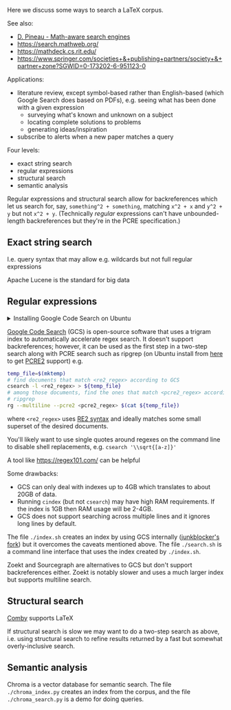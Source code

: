 Here we discuss some ways to search a LaTeX corpus.

See also:
* [D. Pineau - Math-aware search engines](https://www.groundai.com/project/math-aware-search-engines-physics-applications-and-overview/1)
* https://search.mathweb.org/
* https://mathdeck.cs.rit.edu/
* https://www.springer.com/societies+&+publishing+partners/society+&+partner+zone?SGWID=0-173202-6-951123-0

Applications:
* literature review, except symbol-based rather than English-based (which
  Google Search does based on PDFs), e.g. seeing what has been done with a
  given expression
  * surveying what's known and unknown on a subject
  * locating complete solutions to problems
  * generating ideas/inspiration
* subscribe to alerts when a new paper matches a query

Four levels:
* exact string search
* regular expressions
* structural search
* semantic analysis

Regular expressions and structural search allow for backreferences which let us
search for, say, `something^2 + something`, matching `x^2 + x` and `y^2 + y`
but not `x^2 + y`.
(Technically _regular_ expressions can't have unbounded-length backreferences
but they're in the PCRE specification.)

## Exact string search

I.e. query syntax that may allow e.g. wildcards but not full regular expressions

Apache Lucene is the standard for big data

## Regular expressions

<details>
  <summary>Installing Google Code Search on Ubuntu</summary>

  ```bash
  sudo apt install golang
  export PATH=$PATH:/usr/local/go/bin
  export PATH=$PATH:$HOME/go/bin
  go get github.com/junkblocker/codesearch/cmd/...
  go install github.com/junkblocker/codesearch/cmd/cindex
  go install github.com/junkblocker/codesearch/cmd/csearch
  ```
</details>

[Google Code Search](https://github.com/junkblocker/codesearch/) (GCS)
is open-source software that uses a trigram index to automatically accelerate
regex search.
It doesn't support backreferences;
however, it can be used as the first step in a two-step search along with PCRE
search such as ripgrep (on Ubuntu install from
[here](https://github.com/BurntSushi/ripgrep/releases) to get
[PCRE2](https://www.pcre.org/current/doc/html/pcre2syntax.html) support) e.g.
```bash
temp_file=$(mktemp)
# find documents that match <re2_regex> according to GCS
csearch -l <re2_regex> > ${temp_file}
# among those documents, find the ones that match <pcre2_regex> according to
# ripgrep
rg --multiline --pcre2 <pcre2_regex> $(cat ${temp_file})
```
where `<re2_regex>` uses [RE2 syntax](https://github.com/google/re2/wiki/Syntax)
and ideally matches some small superset of the desired documents.

You'll likely want to use single quotes around regexes on the command line to
disable shell replacements, e.g. `csearch '\\sqrt{[a-z]}'`

A tool like <https://regex101.com/> can be helpful

Some drawbacks:
* GCS can only deal with indexes up to 4GB which translates to about 20GB of
  data.
* Running `cindex` (but not `csearch`) may have high RAM requirements. If the
  index is 1GB then RAM usage will be 2-4GB.
  <!-- even in incremental indexing -->
* GCS does not support searching across multiple lines and it ignores long
  lines by default.

The file `./index.sh` creates an index by using GCS internally
([junkblocker's fork](https://github.com/junkblocker/codesearch/)) but it overcomes
the caveats mentioned above.
The file `./search.sh` is a command line interface
that uses the index created by `./index.sh`.

Zoekt and Sourcegraph are alternatives to GCS but don't support
backreferences either.
Zoekt is notably slower and uses a much larger index but supports multiline
search.


## Structural search

[Comby](https://comby.dev/docs/overview) supports LaTeX

If structural search is slow we may want to do a two-step search as above,
i.e. using structural search to refine results returned by a fast but
somewhat overly-inclusive search.


## Semantic analysis

Chroma is a vector database for semantic search.
The file `./chroma_index.py` creates an index from the corpus, and the file
`./chroma_search.py` is a demo for doing queries.

